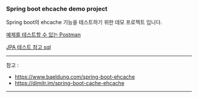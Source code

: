 ### Spring boot ehcache demo project

Spring boot의 ehcache 기능을 테스트하기 위한 데모 프로젝트 입니다.

[예제를 테스트할 수 있는 Postman](./postman_collection.json)

[JPA 테스트 참고 sql](./HR.sql)

* * *

참고 : 
- https://www.baeldung.com/spring-boot-ehcache
- https://dimitr.im/spring-boot-cache-ehcache

* * *
